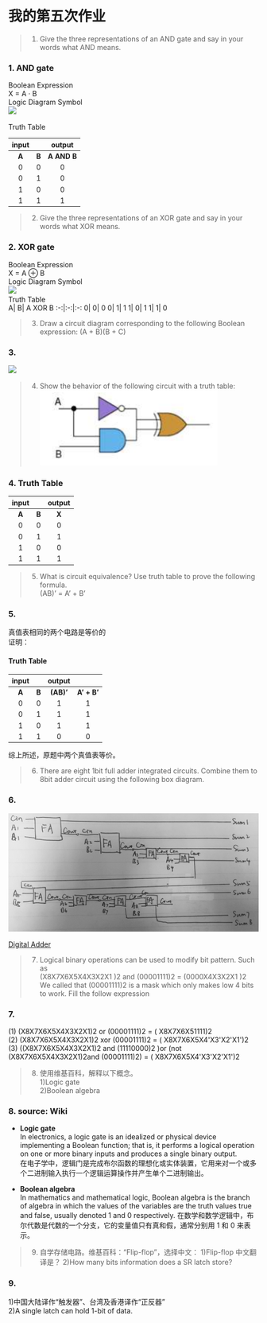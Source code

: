 # **我的第五次作业**

>1) Give the three representations of an AND gate and say in your words what AND means.  
### **1. AND gate** 

Boolean Expression  
X = A · B  
Logic Diagram Symbol   
![](https://upload.wikimedia.org/wikipedia/commons/thumb/6/64/AND_ANSI.svg/150px-AND_ANSI.svg.png)  

Truth Table  

input|	|output|
:-:|:-:|:-:|
**A**| **B**| **A AND B**
0| 0| 0|
0| 1| 0
1| 0| 0
1| 1| 1
>2) Give the three representations of an XOR gate and say in your words what XOR means. 
### **2. XOR gate**

Boolean Expression  
X = A ⊕ B  
Logic Diagram Symbol  
![](https://upload.wikimedia.org/wikipedia/commons/thumb/0/01/XOR_ANSI.svg/188px-XOR_ANSI.svg.png)  
Truth Table  
A|	B| A XOR B
:-:|:-:|:-:
0|	0|	0
0|	1|	1
1|	0|	1
1|	1|	0 
>3) Draw a circuit diagram corresponding to the following Boolean
expression: (A + B)(B + C)
### **3.** 
![](http://ww1.sinaimg.cn/large/88a3931agy1fwjjwx55zej21w01w0e5h.jpg)

>4) Show the behavior of the following circuit with a truth table:  
>![](images/hw05-4.png)
### **4. Truth Table**

input|	|output|
:-:|:-:|:-:|
**A**| **B**| **X**
0| 0| 0
0| 1| 1
1| 0| 0
1| 1| 1
>5) What is circuit equivalence? Use truth table to prove the following formula.  
(AB)’ = A’ + B’

### **5.**
真值表相同的两个电路是等价的  
证明：   
#### Truth Table  
input|	|output| |
:-:|:-:|:-:|:-:
**A**| **B**| **(AB)’**| **A’ + B’**
0| 0| 1| 1
0| 1| 1| 1
1| 0| 1| 1
1| 1| 0| 0

综上所述，原题中两个真值表等价。

>6) There are eight 1bit full adder integrated circuits. Combine them to 8bit adder circuit using the following box diagram.
### **6.**
![](images/hw05-6.jpg)

[Digital Adder](https://en.wikibooks.org/wiki/Digital_Electronics/Digital_Adder)

>7) Logical binary operations can be used to modify bit pattern. Such as   
(X8X7X6X5X4X3X2X1
)2 and (00001111)2 = (0000X4X3X2X1
)2  
We called that (00001111)2 is a mask which only makes low 4 bits to work.
Fill the follow expression
### **7.**
(1) (X8X7X6X5X4X3X2X1)2 or (00001111)2 = ( X8X7X6X51111)2  
(2) (X8X7X6X5X4X3X2X1)2 xor (00001111)2 = ( X8X7X6X5X4'X3'X2'X1')2  
(3) ((X8X7X6X5X4X3X2X1)2 and (11110000)2 )or (not (X8X7X6X5X4X3X2X1)2and (00001111)2) = ( X8X7X6X5X4'X3'X2'X1')2  

>8. 使用维基百科，解释以下概念。  
1)Logic gate  
2)Boolean algebra  
### **8. source: Wiki**
* **Logic gate**  
In electronics, a logic gate is an idealized or physical device implementing a Boolean function; that is, it performs a logical operation on one or more binary inputs and produces a single binary output.  
在电子学中，逻辑门是完成布尔函数的理想化或实体装置，它用来对一个或多个二进制输入执行一个逻辑运算操作并产生单个二进制输出。

* **Boolean algebra**    
In mathematics and mathematical logic, Boolean algebra is the branch of algebra in which the values of the variables are the truth values true and false, usually denoted 1 and 0 respectively.
在数学和数学逻辑中，布尔代数是代数的一个分支，它的变量值只有真和假，通常分别用 1 和 0 来表示。

>9. 自学存储电路。维基百科：“Flip-flop”，选择中文：
1)Flip-flop 中文翻译是？
2)How many bits information does a SR latch store?
### **9.**
1)中国大陆译作“触发器”、台湾及香港译作“正反器”  
2)A single latch can hold 1-bit of data.